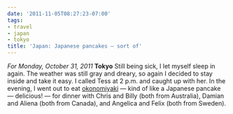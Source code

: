 ```yaml
---
date: '2011-11-05T08:27:23-07:00'
tags:
- travel
- japan
- tokyo
title: 'Japan: Japanese pancakes — sort of'
---
```


*For Monday, October 31, 2011* **Tokyo** Still being sick, I let myself sleep in again. The weather was still gray and dreary, so again I decided to stay inside and take it easy. I called Tess at 2 p.m. and caught up with her. In the evening, I went out to eat [okonomiyaki](http://www.google.com/search?client=safari&rls;=en&q;=okonomiyaki&oe;=UTF-8&um;=1&ie;=UTF-8&hl;=en&tbm;=isch&source;=og&sa;=N&tab;=wi&biw;=1366&bih;=690&sei;=%20tFS1TrjBAsyVmQXW0tD2Aw) — kind of like a Japanese pancake — delicious! — for dinner with Chris and Billy (both from Australia), Damian and Aliena (both from Canada), and Angelica and Felix (both from Sweden).

